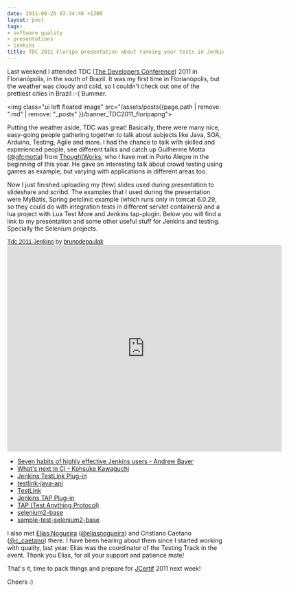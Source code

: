 ```yaml
---
date: 2011-08-25 03:34:46 +1300
layout: post
tags:
- software quality
- presentations
- jenkins
title: TDC 2011 Floripa presentation about running your tests in Jenkins
---
```


Last weekend I attended TDC (<a title="The Developers Conference" href="http://www.thedevelopersconference.com.br">The Developers Conference</a>) 2011 in Florian&oacute;polis, in the south of Brazil. It was my first time in Florian&oacute;polis, but the weather was cloudy and cold, so I couldn't check out one of the prettiest cities in Brazil :-( Bummer.

<img class="ui left floated image" src="/assets/posts{{page.path | remove: ".md" | remove: "_posts" }}/banner_TDC2011_floripapng">

Putting the weather aside, TDC was great! Basically, there were many nice, easy-going people gathering together to talk about subjects like Java, SOA, Arduino, Testing, Agile and more. I had the chance to talk with skilled and experienced people, see different talks and catch up Guilherme Motta (<a title="@gfcmotta" href="http://www.twitter.com/gfcmotta">@gfcmotta</a>) from <a title="ThoughtWorks" href="http://www.thoughtworks.com">ThoughtWorks</a>, who I have met in Porto Alegre in the beginning of this year. He gave an interesting talk about crowd testing using games as example, but varying with applications in different areas too.

<!--more-->

Now I just finished uploading my (few) slides used during presentation to slideshare and scribd. The examples that I used during the presentation were MyBatis, Spring petclinic example (which runs only in tomcat 6.0.29, so they could do with integration tests in different servlet containers) and a lua project with Lua Test More and Jenkins tap-plugin. Below you will find a link to my presentation and some other useful stuff for Jenkins and testing. Specially the Selenium projects.

<p  style=" margin: 12px auto 6px auto; font-family: Helvetica,Arial,Sans-serif; font-style: normal; font-variant: normal; font-weight: normal; font-size: 14px; line-height: normal; font-size-adjust: none; font-stretch: normal; -x-system-font: none; display: block;">   <a title="View Tdc 2011 Jenkins on Scribd" href="http://www.scribd.com/doc/63077366/Tdc-2011-Jenkins"  style="text-decoration: underline;" >Tdc 2011 Jenkins</a> by <a title="View brunodepaulak's profile on Scribd" href="http://www.scribd.com/brunodepaulak"  style="text-decoration: underline;" >brunodepaulak</a><iframe class="scribd_iframe_embed" src="http://www.scribd.com/embeds/63077366/content?start_page=1&view_mode=slideshow&access_key=key-1hw7j1m7f2qcwa8ddf8l&show_recommendations=true" data-auto-height="false" data-aspect-ratio="1.5" scrolling="no" id="doc_89786" width="640" height="480" frameborder="0"></iframe>

<ul>
	<li><a title="abayer presentation" href="http://www.slideshare.net/andrewbayer/7-habits-of-highly-effective-jenkins-users">Seven habits of highly effective Jenkins users - Andrew Bayer</a></li>
	<li><a title="kkohsuke presentation" href="http://www.infoq.com/presentations/Whats-Next-in-Continuous-Integration">What's next in CI - Kohsuke Kawaguchi</a></li>
	<li><a title="Jenkins TestLink Plug-in" href="https://wiki.jenkins-ci.org/display/JENKINS/TestLink+Plugin">Jenkins TestLink Plug-in</a></li>
	<li><a title="testlink-java-api" href="http://testlinkjavaapi.sourceforge.net/">testlink-java-api</a></li>
	<li><a title="TestLink" href="http://www.teamst.org/">TestLink</a></li>
	<li><a title="Jenkins TAP Plug-in" href="https://wiki.jenkins-ci.org/display/JENKINS/TAP+Plugin">Jenkins TAP Plug-in</a></li>
	<li><a title="Test Anything Protocol" href="http://www.testanything.org">TAP (Test Anything Protocol)</a></li>
	<li><a title="selenium2-base" href="https://github.com/kinow/selenium2-base">selenium2-base</a></li>
	<li><a title="sample-test-selenium2-base" href="https://github.com/kinow/sample-test-selenium2-base">sample-test-selenium2-base</a></li>
</ul>

I also met <a title="Sem Bugs" href="http://sembugs.blogspot.com/">Elias Nogueira</a> (<a title="@eliasnogueira" href="http://www.twitter.com/eliasnogueira">@eliasnogueira</a>) and Cristiano Caetano (<a title="@c_caetano" href="http://www.twitter.com/c_caetano">@c_caetano</a>) there. I have been hearing about them since I started working with quality, last year. Elias was the coordinator of the Testing Track in the event. Thank you Elias, for all your support and patience mate!

That's it, time to pack things and prepare for <a title="JCertif" href="http://www.jcertif.com">JCertif</a> 2011 next week!

Cheers :)
